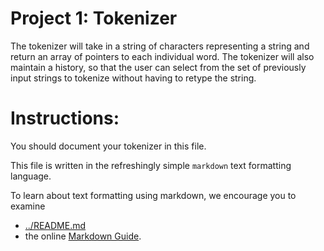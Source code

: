 Project 1: Tokenizer
====================
The tokenizer will take in a string of characters representing a string and return an array of pointers to each individual word. The tokenizer will also maintain a history, so that the user can select from the set of previously input strings to tokenize without having to retype the string.

# Instructions:

You should document your tokenizer in this file.

This file is written in the refreshingly simple `markdown` text
formatting language.

To learn about text formatting using markdown, we encourage you to examine 
 - [../README.md](../README.md)
 - the online [Markdown Guide](https://www.markdownguide.org/).
